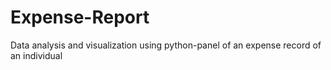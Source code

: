 # Expense-Report
Data analysis and visualization using python-panel of an expense record of an individual
